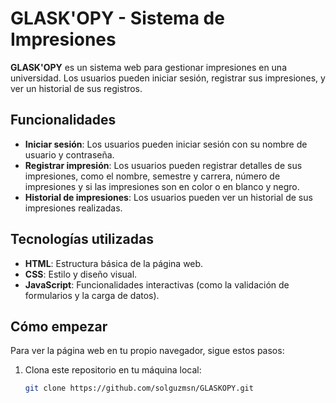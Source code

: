 # GLASK'OPY - Sistema de Impresiones

**GLASK'OPY** es un sistema web para gestionar impresiones en una universidad. Los usuarios pueden iniciar sesión, registrar sus impresiones, y ver un historial de sus registros.

## Funcionalidades

- **Iniciar sesión**: Los usuarios pueden iniciar sesión con su nombre de usuario y contraseña.
- **Registrar impresión**: Los usuarios pueden registrar detalles de sus impresiones, como el nombre, semestre y carrera, número de impresiones y si las impresiones son en color o en blanco y negro.
- **Historial de impresiones**: Los usuarios pueden ver un historial de sus impresiones realizadas.

## Tecnologías utilizadas

- **HTML**: Estructura básica de la página web.
- **CSS**: Estilo y diseño visual.
- **JavaScript**: Funcionalidades interactivas (como la validación de formularios y la carga de datos).

## Cómo empezar

Para ver la página web en tu propio navegador, sigue estos pasos:

1. Clona este repositorio en tu máquina local:

   ```bash
   git clone https://github.com/solguzmsn/GLASKOPY.git
